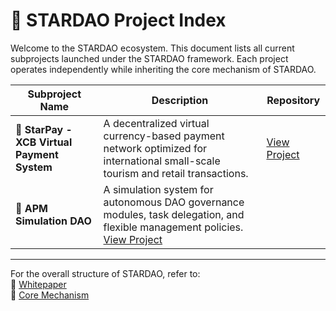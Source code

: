 # 🌌 STARDAO Project Index

Welcome to the STARDAO ecosystem. This document lists all current subprojects launched under the STARDAO framework. Each project operates independently while inheriting the core mechanism of STARDAO.

| Subproject Name | Description | Repository |
|-----------------|-------------|------------|
| 💱 **StarPay - XCB Virtual Payment System** | A decentralized virtual currency-based payment network optimized for international small-scale tourism and retail transactions. | [View Project](https://github.com/STARDAOLEADER-OH/STARDAO-StarPay) |
| 🧠 **APM Simulation DAO** | A simulation system for autonomous DAO governance modules, task delegation, and flexible management policies. [View Project](https://github.com/STARDAOLEADER-OH/STARDAO-PROJECT-ISLAND)

---

For the overall structure of STARDAO, refer to:  
📘 [Whitepaper](https://github.com/STARDAOLEADER-OH/STARDAO/blob/main/STARDAO-Whitepaper.md)  
🔧 [Core Mechanism](https://github.com/STARDAOLEADER-OH/STARDAO/blob/main/CORE_MECHANISM.md)
